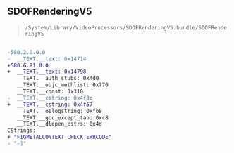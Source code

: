 ## SDOFRenderingV5

> `/System/Library/VideoProcessors/SDOFRenderingV5.bundle/SDOFRenderingV5`

```diff

-580.2.0.0.0
-  __TEXT.__text: 0x14714
+580.6.21.0.0
+  __TEXT.__text: 0x14798
   __TEXT.__auth_stubs: 0x4d0
   __TEXT.__objc_methlist: 0x770
   __TEXT.__const: 0x310
-  __TEXT.__cstring: 0x4f3c
+  __TEXT.__cstring: 0x4f57
   __TEXT.__oslogstring: 0xfb8
   __TEXT.__gcc_except_tab: 0xc8
   __TEXT.__dlopen_cstrs: 0x4d
CStrings:
+ "FIGMETALCONTEXT_CHECK_ERRCODE"
- "-1"

```
